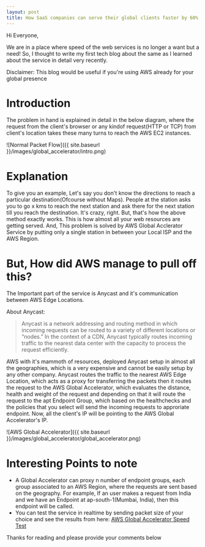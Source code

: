 ```yaml
---
layout: post
title: How SaaS companies can serve their global clients faster by 60% using AWS Global Accelerator Service 
---
```


Hi Everyone,

We are in a place where speed of the web services is no longer a want but a need! So, I thought to write my first tech blog about the same as I learned about the service in detail very recently.

Disclaimer: This blog would be useful if you're using AWS already for your global presence

# Introduction

The problem in hand is explained in detail in the below diagram, where the request from the client's browser or any kindof request(HTTP or TCP) from client's location takes these many turns to reach the AWS EC2 instances. 

![Normal Packet Flow]({{ site.baseurl }}/images/global_accelerator/intro.png)

# Explanation

To give you an example, Let's say you don't know the directions to reach a particular destination(Ofcourse without Maps). People at the station asks you to go x kms to reach the next station and ask there for the next station till you reach the destination. It's crazy, right. But, that's how the above method exactly works. This is how almost all your web resources are getting served. And, This problem is solved by AWS Global Acclerator Service by putting only a single station in between your Local ISP and the AWS Region.

# But, How did AWS manage to pull off this?

The Important part of the service is Anycast and it's communication between AWS Edge Locations.

About Anycast:

> Anycast is a network addressing and routing method in which incoming requests can be routed to a variety of different locations or “nodes.” In the context of a CDN, Anycast typically routes incoming traffic to the nearest data center with the capacity to process the request efficiently.

AWS with it's mammoth of resources, deployed Anycast setup in almost all the geographies, which is a very expensive and cannot be easily setup by any other company. Anycast routes the traffic to the nearest AWS Edge Location, which acts as a proxy for transferring the packets then it routes the request to the AWS Global Accelerator, which evaluates the distance, health and weight of the request and depending on that it will route the request to the apt Endpoint Group, which based on the healthchecks and the policies that you select will send the incoming requests to approriate endpoint. Now, all the client's IP will be pointing to the AWS Global Accelerator's IP.

![AWS Global Accelerator]({{ site.baseurl }}/images/global_accelerator/global_accelerator.png)

# Interesting Points to note

- A Global Accelerator can proxy n number of endpoint groups, each group associated to an AWS Region, where the requests are sent based on the geography. For example, If an user makes a request from India and we have an Endpoint at ap-south-1(Mumbai, India), then this endpoint will be called.
- You can test the service in realtime by sending packet size of your choice and see the results from here: [AWS Global Accelerator Speed Test](https://speedtest.globalaccelerator.aws/#/)


Thanks for reading and please provide your comments below
